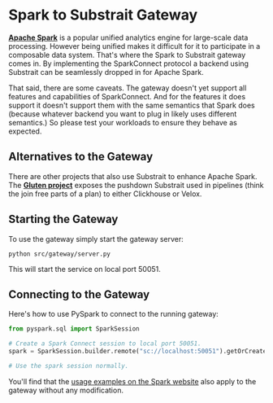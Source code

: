 # Spark to Substrait Gateway

**[Apache Spark](https://github.com/apache/spark)** is a popular unified analytics engine for
large-scale data processing. However being unified makes it difficult for it to participate in a
composable data system. That's where the Spark to Substrait gateway comes in. By implementing the
SparkConnect protocol a backend using Substrait can be seamlessly dropped in for Apache Spark.

That said, there are some caveats. The gateway doesn't yet support all features and capabilities of
SparkConnect. And for the features it does support it doesn't support them with the same semantics
that Spark does (because whatever backend you want to plug in likely uses different semantics.)   So
please test your workloads to ensure they behave as expected.

## Alternatives to the Gateway

There are other projects that also use Substrait to enhance Apache Spark.
The **[Gluten project](https://github.com/oap-project/gluten)** exposes
the pushdown Substrait used in pipelines (think the join free parts of a plan) to either Clickhouse
or Velox.

## Starting the Gateway

To use the gateway simply start the gateway server:

```commandline
python src/gateway/server.py
```

This will start the service on local port 50051.

## Connecting to the Gateway

Here's how to use PySpark to connect to the running gateway:

```python
from pyspark.sql import SparkSession

# Create a Spark Connect session to local port 50051.
spark = SparkSession.builder.remote("sc://localhost:50051").getOrCreate()

# Use the spark session normally.
```

You'll find that the [usage examples on the Spark website](https://spark.apache.org/docs/latest/spark-connect-overview.html#use-spark-connect-in-standalone-applications) also apply to the gateway without any modification.
